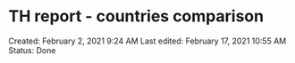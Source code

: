 # TH report - countries comparison

Created: February 2, 2021 9:24 AM
Last edited: February 17, 2021 10:55 AM
Status: Done